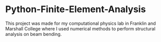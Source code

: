 # Python-Finite-Element-Analysis
This project was made for my computational physics lab in Franklin and Marshall College where I used numerical methods to perform structural analysis on beam bending.
